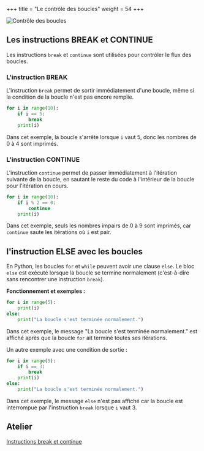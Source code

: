 +++
title = "Le contrôle des boucles"
weight = 54
+++

![Contrôle des boucles](../controle-boucles.jpeg?width=20vw)

## Les instructions BREAK et CONTINUE

Les instructions `break` et `continue` sont utilisées pour contrôler le flux des boucles.

### L'instruction BREAK

L'instruction `break` permet de sortir immédiatement d'une boucle, même si la condition de la boucle n'est pas encore remplie.

```python
for i in range(10):
    if i == 5:
        break
    print(i)
```
Dans cet exemple, la boucle s'arrête lorsque `i` vaut 5, donc les nombres de 0 à 4 sont imprimés.

### L'instruction CONTINUE

L'instruction `continue` permet de passer immédiatement à l'itération suivante de la boucle, en sautant le reste du code à l'intérieur de la boucle pour l'itération en cours.

```python
for i in range(10):
    if i % 2 == 0:
        continue
    print(i)
```
Dans cet exemple, seuls les nombres impairs de 0 à 9 sont imprimés, car `continue` saute les itérations où `i` est pair.

## l'instruction ELSE avec les boucles

En Python, les boucles `for` et `while` peuvent avoir une clause `else`. 
Le bloc `else` est exécuté lorsque la boucle se termine normalement (c'est-à-dire sans rencontrer une instruction `break`).

**Fonctionnement et exemples :**

```python
for i in range(5):
    print(i)
else:
    print("La boucle s'est terminée normalement.")
```
Dans cet exemple, le message "La boucle s'est terminée normalement." est affiché après que la boucle `for` ait terminé toutes ses itérations.

Un autre exemple avec une condition de sortie :

```python
for i in range(5):
    if i == 3:
        break
    print(i)
else:
    print("La boucle s'est terminée normalement.")
```
Dans cet exemple, le message `else` n'est pas affiché car la boucle est interrompue par l'instruction `break` lorsque `i` vaut 3.

## Atelier

[Instructions break et continue](../atelier-controle.ipynb)